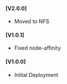 #### [V2.0.0]
* Moved to NFS

#### [V1.0.1]
* Fixed node-affinity

#### [V1.0.0]
* Initial Deployment
